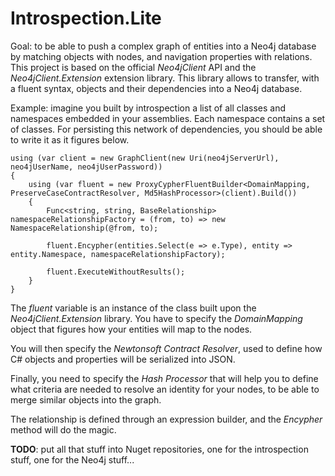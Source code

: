 # Introspection.Lite

Goal: to be able to push a complex graph of entities into a Neo4j database by matching objects with nodes, and navigation properties with relations. This project is based on the official *Neo4jClient* API and the *Neo4jClient.Extension* extension library. This library allows to transfer, with a fluent syntax, objects and their dependencies into a Neo4j database.

Example: imagine you built by introspection a list of all classes and namespaces embedded in your assemblies. Each namespace contains a set of classes. For persisting this network of dependencies, you should be able to write it as it figures below.

    using (var client = new GraphClient(new Uri(neo4jServerUrl), neo4jUserName, neo4jUserPassword))
    {
        using (var fluent = new ProxyCypherFluentBuilder<DomainMapping, PreserveCaseContractResolver, Md5HashProcessor>(client).Build())
        {
            Func<string, string, BaseRelationship> namespaceRelationshipFactory = (from, to) => new NamespaceRelationship(@from, to);

            fluent.Encypher(entities.Select(e => e.Type), entity => entity.Namespace, namespaceRelationshipFactory);

            fluent.ExecuteWithoutResults();
        }
    }
	
The *fluent* variable is an instance of the class built upon the *Neo4jClient.Extension* library. You have to specify the *DomainMapping* object that figures how your entities will map to the nodes.

You will then specify the *Newtonsoft Contract Resolver*, used to define how C# objects and properties will be serialized into JSON. 

Finally, you need to specify the *Hash Processor* that will help you to define what criteria are needed to resolve an identity for your nodes, to be able to merge similar objects into the graph.

The relationship is defined through an expression builder, and the *Encypher* method will do the magic.

**TODO**: put all that stuff into Nuget repositories, one for the introspection stuff, one for the Neo4j stuff...
